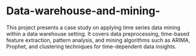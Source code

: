 # Data-warehouse-and-mining-
This project presents a case study on applying time series data mining within a data warehouse setting. It covers data preprocessing, time-based feature extraction, pattern analysis, and mining algorithms such as ARIMA, Prophet, and clustering techniques for time-dependent data insights.
